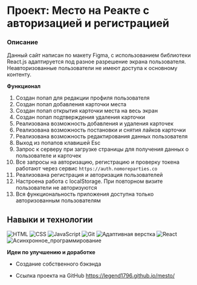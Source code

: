 # Проект: Место на Реакте с авторизацией и регистрацией

### Описание

Данный сайт написан по макету Figma, с использованием библиотеки React.js адаптируется под разное разрешение экрана пользователя. Неавторизованные пользователи не имеют доступа к основному контенту.

**Функционал**

1. Создан попап для редакции профиля пользователя
2. Создан попап добавления карточки места
3. Создан попап открытия карточки места на весь экран
4. Создан попап подтверждения удаления карточки
5. Реализована возможность добавления и удаления карточек
6. Реализована возможность постановки и снятия лайков карточки
7. Реализована возможность редактирования данных пользователя
8. Выход из попапов клавишей Esc
9. Запрос к серверу при загрузке страницы для получения данных о пользователе и карточек
10. Все запросы на авторизацию, регистрацию и проверку токена работают через сервис `https://auth.nomoreparties.co`
11. Реализована регистрация и авторизация пользователей
12. Настроена работа с localStorage. При повторном визите пользователи не авторизуются
13. Вся функциональность приложения доступна только авторизованным пользователям

## Навыки и технологии

![HTML](https://img.shields.io/badge/-HTML-7109AA)
![CSS](https://img.shields.io/badge/-CSS-2C17B0)
![JavaScript](https://img.shields.io/badge/-JavaScript-FEDF00)
![Git](https://img.shields.io/badge/-Git-8EEA00)
![Адаптивная верстка](https://img.shields.io/badge/-Адаптивная_верстка-019898)
![React](https://img.shields.io/badge/-React-A50022)
![Асинхронное_программирование](https://img.shields.io/badge/-Асинхронное_программирование-009898)

**Идеи по улучшению и доработке**

* Создание собственного бэкэнда

* Ссылка проекта на GitHub  https://legend1796.github.io/mesto/
